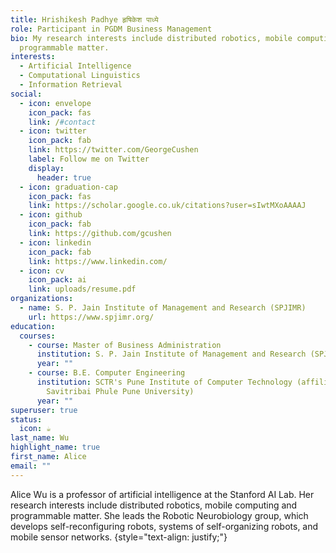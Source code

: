 ```yaml
---
title: Hrishikesh Padhye हृषिकेश पाध्ये
role: Participant in PGDM Business Management
bio: My research interests include distributed robotics, mobile computing and
  programmable matter.
interests:
  - Artificial Intelligence
  - Computational Linguistics
  - Information Retrieval
social:
  - icon: envelope
    icon_pack: fas
    link: /#contact
  - icon: twitter
    icon_pack: fab
    link: https://twitter.com/GeorgeCushen
    label: Follow me on Twitter
    display:
      header: true
  - icon: graduation-cap
    icon_pack: fas
    link: https://scholar.google.co.uk/citations?user=sIwtMXoAAAAJ
  - icon: github
    icon_pack: fab
    link: https://github.com/gcushen
  - icon: linkedin
    icon_pack: fab
    link: https://www.linkedin.com/
  - icon: cv
    icon_pack: ai
    link: uploads/resume.pdf
organizations:
  - name: S. P. Jain Institute of Management and Research (SPJIMR)
    url: https://www.spjimr.org/
education:
  courses:
    - course: Master of Business Administration
      institution: S. P. Jain Institute of Management and Research (SPJIMR), Mumbai
      year: ""
    - course: B.E. Computer Engineering
      institution: SCTR's Pune Institute of Computer Technology (affiliated to
        Savitribai Phule Pune University)
      year: ""
superuser: true
status:
  icon: ☕️
last_name: Wu
highlight_name: true
first_name: Alice
email: ""
---
```


Alice Wu is a professor of artificial intelligence at the Stanford AI Lab. Her research interests include distributed robotics, mobile computing and programmable matter. She leads the Robotic Neurobiology group, which develops self-reconfiguring robots, systems of self-organizing robots, and mobile sensor networks.
{style="text-align: justify;"}
